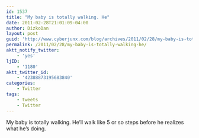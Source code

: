 ```yaml
---
id: 1537
title: "My baby is totally walking. He"
date: 2011-02-28T21:01:09-04:00
author: DizkoDan
layout: post
guid: 'http://www.cyberjunx.com/blog/archives/2011/02/28/my-baby-is-totally-walking-he/'
permalink: /2011/02/28/my-baby-is-totally-walking-he/
aktt_notify_twitter:
    - 'yes'
ljID:
    - '1180'
aktt_twitter_id:
    - '42388873195683840'
categories:
    - Twitter
tags:
    - tweets
    - Twitter
---
```


My baby is totally walking. He’ll walk like 5 or so steps before he realizes what he’s doing.